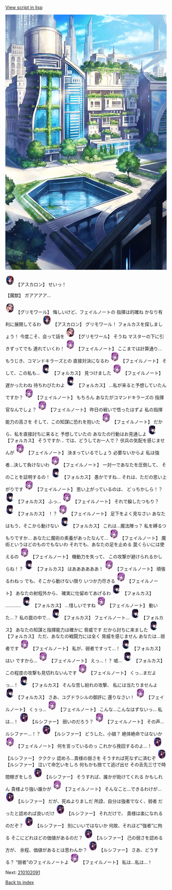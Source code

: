 [View script in lisp](../scripts/210102083.txt)

![in_city.png](../images/backgrounds/in_city.png)

<img src="../images/units/5102311.png" alt="5102311.png" height="34"/>
【アスカロン】
せいっ！

【魔獣】
ガアアアア…

<img src="../images/units/5501711.png" alt="5501711.png" height="34"/>
【グリモワール】
悔しいけど、フェイルノートの
指揮は的確ね
かなり有利に展開してるわ

<img src="../images/units/5102311.png" alt="5102311.png" height="34"/>
【アスカロン】
グリモワール！
フォルカスを探しましょう！
今度こそ、会って話を

<img src="../images/units/5501711.png" alt="5501711.png" height="34"/>
【グリモワール】
そうね
マスターの下に引きずってでも
連れていくわ！

<img src="../images/units/5401911.png" alt="5401911.png" height="34"/>
【フェイルノート】
ここまでは計算通り…
もうじき、コマンドキラーズとの
直接対決になるわ

<img src="../images/units/5401911.png" alt="5401911.png" height="34"/>
【フェイルノート】
そして、この私も…

<img src="../images/units/5301811.png" alt="5301811.png" height="34"/>
【フォルカス】
見つけました

<img src="../images/units/5401911.png" alt="5401911.png" height="34"/>
【フェイルノート】
遅かったわね
待ちわびたわよ

<img src="../images/units/5301811.png" alt="5301811.png" height="34"/>
【フォルカス】
…私が来ると予想していたんですか？

<img src="../images/units/5401911.png" alt="5401911.png" height="34"/>
【フェイルノート】
もちろん
あなたがコマンドキラーズの
指揮官なんでしょ？

<img src="../images/units/5401911.png" alt="5401911.png" height="34"/>
【フェイルノート】
昨日の戦いで悟ったはずよ
私の指揮能力の高さを
そして、この知謀に恐れを抱いた

<img src="../images/units/5401911.png" alt="5401911.png" height="34"/>
【フェイルノート】
だから、私を直接討ちに来ると
予想していたの
あなたの行動はお見通しよ

<img src="../images/units/5301811.png" alt="5301811.png" height="34"/>
【フォルカス】
そうですか…
では、どうしてお一人で？
伏兵の気配を感じませんが

<img src="../images/units/5401911.png" alt="5401911.png" height="34"/>
【フェイルノート】
決まっているでしょう
必要ないからよ
私は強者…決して負けないわ

<img src="../images/units/5401911.png" alt="5401911.png" height="34"/>
【フェイルノート】
一対一であなたを圧倒して、
そのことを証明するの！

<img src="../images/units/5301811.png" alt="5301811.png" height="34"/>
【フォルカス】
愚かですね…
それは、ただの思い上がりです

<img src="../images/units/5401911.png" alt="5401911.png" height="34"/>
【フェイルノート】
思い上がっているのは、
どっちかしら！？

<img src="../images/units/5301811.png" alt="5301811.png" height="34"/>
【フォルカス】
ふっ…

<img src="../images/units/5401911.png" alt="5401911.png" height="34"/>
【フェイルノート】
それで躱したつもり？

<img src="../images/units/5301811.png" alt="5301811.png" height="34"/>
【フォルカス】
！？

<img src="../images/units/5401911.png" alt="5401911.png" height="34"/>
【フェイルノート】
足下をよく見なさい
あなたはもう、そこから動けない

<img src="../images/units/5301811.png" alt="5301811.png" height="34"/>
【フォルカス】
これは…魔法陣っ？
私を縛るつもりですか…
あなたに魔術の素養があったなんて…

<img src="../images/units/5401911.png" alt="5401911.png" height="34"/>
【フェイルノート】
魔術というほどのものでもないわ
それでも、あなたの足を止める
罠くらいには使えるの

<img src="../images/units/5401911.png" alt="5401911.png" height="34"/>
【フェイルノート】
機動力を失って、
この攻撃が避けられるかしらね！？

<img src="../images/units/5301811.png" alt="5301811.png" height="34"/>
【フォルカス】
はああああああ！

<img src="../images/units/5401911.png" alt="5401911.png" height="34"/>
【フェイルノート】
頑張るわねっ
でも、そこから動けない限り
いつか力尽きる

<img src="../images/units/5401911.png" alt="5401911.png" height="34"/>
【フェイルノート】
あなたの射程外から、
確実に仕留めてあげるわ

<img src="../images/units/5301811.png" alt="5301811.png" height="34"/>
【フォルカス】
…………

<img src="../images/units/5301811.png" alt="5301811.png" height="34"/>
【フォルカス】
…惜しいですね

<img src="../images/units/5401911.png" alt="5401911.png" height="34"/>
【フェイルノート】
動いた…？
私の罠の中で…

<img src="../images/units/5301811.png" alt="5301811.png" height="34"/>
【フォルカス】
フェイルノート…

<img src="../images/units/5301811.png" alt="5301811.png" height="34"/>
【フォルカス】
あなたの知謀と指揮能力は確かに
脅威です
だから討ちに来ました

<img src="../images/units/5301811.png" alt="5301811.png" height="34"/>
【フォルカス】
ただ、あなたの戦闘力には全く
脅威を感じません
あなたは…弱者です

<img src="../images/units/5401911.png" alt="5401911.png" height="34"/>
【フェイルノート】
私が、弱者ですって…！

<img src="../images/units/5301811.png" alt="5301811.png" height="34"/>
【フォルカス】
はい
ですから…

<img src="../images/units/5401911.png" alt="5401911.png" height="34"/>
【フェイルノート】
えっ…！？
嘘…

<img src="../images/units/5301811.png" alt="5301811.png" height="34"/>
【フォルカス】
この程度の攻撃も見切れないんです

<img src="../images/units/5401911.png" alt="5401911.png" height="34"/>
【フェイルノート】
くっ…まだよっ…！

<img src="../images/units/5301811.png" alt="5301811.png" height="34"/>
【フォルカス】
そんな苦し紛れの攻撃、
私には当たりませんよ

<img src="../images/units/5301811.png" alt="5301811.png" height="34"/>
【フォルカス】
さあ、ユグドラシルの御許に
還りなさい！

<img src="../images/units/5401911.png" alt="5401911.png" height="34"/>
【フェイルノート】
くぅっ…

<img src="../images/units/5401911.png" alt="5401911.png" height="34"/>
【フェイルノート】
こんな…こんなはずないっ…
私は…！

<img src="../images/units/3820008.png" alt="3820008.png" height="34"/>
【ルシファー】
弱いのだろう？

<img src="../images/units/5401911.png" alt="5401911.png" height="34"/>
【フェイルノート】
その声…ルシファー…！？

<img src="../images/units/3820008.png" alt="3820008.png" height="34"/>
【ルシファー】
どうした、小娘？
絶体絶命ではないか

<img src="../images/units/5401911.png" alt="5401911.png" height="34"/>
【フェイルノート】
何を言っているのっ
これから挽回するのよ…！

<img src="../images/units/3820008.png" alt="3820008.png" height="34"/>
【ルシファー】
クククッ
認めろ…貴様の弱さを
そうすれば死なずに済むぞ

<img src="../images/units/3820008.png" alt="3820008.png" height="34"/>
【ルシファー】
泣いて命乞いをしろ
何もかも捨てて逃げ出せ
その舌先三寸で時間稼ぎをしろ

<img src="../images/units/3820008.png" alt="3820008.png" height="34"/>
【ルシファー】
そうすれば、誰かが助けてくれる
かもしれん
貴様より強い誰かが

<img src="../images/units/5401911.png" alt="5401911.png" height="34"/>
【フェイルノート】
そんなこと…できるわけが…

<img src="../images/units/3820008.png" alt="3820008.png" height="34"/>
【ルシファー】
だが、死ぬよりましだ
所詮、自分は強者でなく、弱者
だったと認めれば良いだけ

<img src="../images/units/3820008.png" alt="3820008.png" height="34"/>
【ルシファー】
それだけで、
貴様は楽になれるのだぞ？

<img src="../images/units/3820008.png" alt="3820008.png" height="34"/>
【ルシファー】
別にいいではないか
何故、それほど“強者”に拘る
そこにどれほどの価値があるのだ？

<img src="../images/units/3820008.png" alt="3820008.png" height="34"/>
【ルシファー】
己の弱さを認める方が、
余程、価値があるとは思わんか？

<img src="../images/units/3820008.png" alt="3820008.png" height="34"/>
【ルシファー】
さあ、どうする？
“弱者”のフェイルノートよ

<img src="../images/units/5401911.png" alt="5401911.png" height="34"/>
【フェイルノート】
私は…私は…！

Next: [210102091](210102091.md)

[Back to index](index.md)
